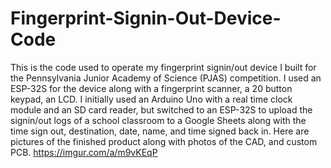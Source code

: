 # Fingerprint-Signin-Out-Device-Code

This is the code used to operate my fingerprint signin/out device I built for the Pennsylvania Junior Academy of Science (PJAS) competition. I used an ESP-32S for the device along with a fingerprint scanner, a 20 button keypad, an LCD. I initially used an Arduino Uno with a real time clock module and an SD card reader, but switched to an ESP-32S to upload the signin/out logs of a school classroom to a Google Sheets along with the time sign out, destination, date, name, and time signed back in. 
Here are pictures of the finished product along with photos of the CAD, and custom PCB.
https://imgur.com/a/m9vKEqP
